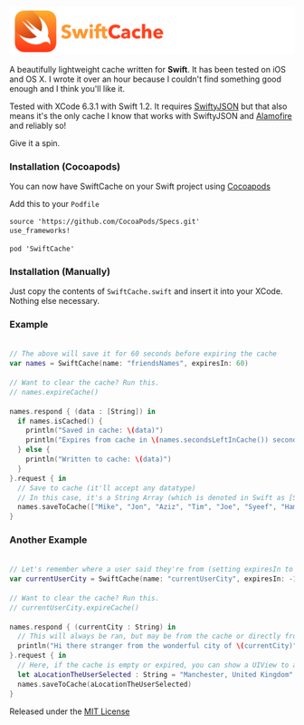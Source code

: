 ![](SwiftCache.png)

A beautifully lightweight cache written for **Swift**. It has been tested on iOS and OS X. I wrote it over an hour because I couldn't find something good enough and I think you'll like it.

Tested with XCode 6.3.1 with Swift 1.2. It requires [SwiftyJSON](https://github.com/SwiftyJSON/SwiftyJSON) but that also means it's the only cache I know that works with SwiftyJSON and [Alamofire](https://github.com/alamofire/alamofire) and reliably so!

Give it a spin.

### Installation (Cocoapods)

You can now have SwiftCache on your Swift project using [Cocoapods](http://cocoapods.org)

Add this to your `Podfile`

```
source 'https://github.com/CocoaPods/Specs.git'
use_frameworks!

pod 'SwiftCache'
```

### Installation (Manually)

Just copy the contents of `SwiftCache.swift` and insert it into your XCode. Nothing else necessary.

### Example

```swift

// The above will save it for 60 seconds before expiring the cache
var names = SwiftCache(name: "friendsNames", expiresIn: 60)

// Want to clear the cache? Run this.
// names.expireCache()

names.respond { (data : [String]) in
  if names.isCached() {
    println("Saved in cache: \(data)")
    println("Expires from cache in \(names.secondsLeftInCache()) seconds")
  } else {
    println("Written to cache: \(data)")
  }
}.request { in
  // Save to cache (it'll accept any datatype)
  // In this case, it's a String Array (which is denoted in Swift as [String])
  names.saveToCache(["Mike", "Jon", "Aziz", "Tim", "Joe", "Syeef", "Hamer", "Li", "Gregor"])
}

```

### Another Example

```swift

// Let's remember where a user said they're from (setting expiresIn to -1 means forever)
var currentUserCity = SwiftCache(name: "currentUserCity", expiresIn: -1)

// Want to clear the cache? Run this.
// currentUserCity.expireCache()

names.respond { (currentCity : String) in
  // This will always be ran, but may be from the cache or directly from the block in .request
  println("Hi there stranger from the wonderful city of \(currentCity)")
}.request { in
  // Here, if the cache is empty or expired, you can show a UIView to ask for their location
  let aLocationTheUserSelected : String = "Manchester, United Kingdom"
  names.saveToCache(aLocationTheUserSelected)
}

```

Released under the [MIT License](http://bih.mit-license.org)

